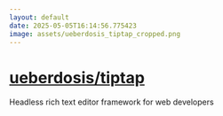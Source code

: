 ```yaml
---
layout: default
date: 2025-05-05T16:14:56.775423
image: assets/ueberdosis_tiptap_cropped.png
---
```


# [ueberdosis/tiptap](https://github.com/ueberdosis/tiptap)

Headless rich text editor framework for web developers
